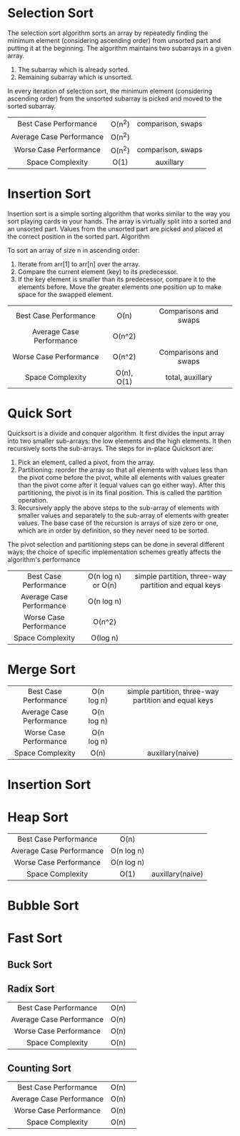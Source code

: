 # Selection Sort

The selection sort algorithm sorts an array by repeatedly finding the minimum element (considering ascending order) from unsorted part and putting it at the beginning. The algorithm maintains two subarrays in a given array.

1. The subarray which is already sorted.
2. Remaining subarray which is unsorted.

In every iteration of selection sort, the minimum element (considering ascending order) from the unsorted subarray is picked and moved to the sorted subarray.

|                          |                  |                   |
| :----------------------: | :--------------: | :---------------: |
|  Best Case Performance   | O(n<sup>2</sup>) | comparison, swaps |
| Average Case Performance | O(n<sup>2</sup>) |                   |
|  Worse Case Performance  | O(n<sup>2</sup>) | comparison, swaps |
|     Space Complexity     |       O(1)       |     auxillary     |

# Insertion Sort

Insertion sort is a simple sorting algorithm that works similar to the way you sort playing cards in your hands. The array is virtually split into a sorted and an unsorted part. Values from the unsorted part are picked and placed at the correct position in the sorted part.
Algorithm

To sort an array of size n in ascending order:

1. Iterate from arr[1] to arr[n] over the array.
2. Compare the current element (key) to its predecessor.
3. If the key element is smaller than its predecessor, compare it to the elements before. Move the greater elements one position up to make space for the swapped element.

|                          |            |                       |
| :----------------------: | :--------: | :-------------------: |
|  Best Case Performance   |    O(n)    | Comparisons and swaps |
| Average Case Performance |   O(n^2)   |                       |
|  Worse Case Performance  |   O(n^2)   | Comparisons and swaps |
|     Space Complexity     | O(n), O(1) |   total, auxillary    |

# Quick Sort

Quicksort is a divide and conquer algorithm. It first divides the input array into two smaller sub-arrays: the low elements and the high elements. It then recursively sorts the sub-arrays. The steps for in-place Quicksort are:

1. Pick an element, called a pivot, from the array.
2. Partitioning: reorder the array so that all elements with values less than the pivot come before the pivot, while all elements with values greater than the pivot come after it (equal values can go either way). After this partitioning, the pivot is in its final position. This is called the partition operation.
3. Recursively apply the above steps to the sub-array of elements with smaller values and separately to the sub-array of elements with greater values.
   The base case of the recursion is arrays of size zero or one, which are in order by definition, so they never need to be sorted.

The pivot selection and partitioning steps can be done in several different ways; the choice of specific implementation schemes greatly affects the algorithm's performance

|                          |                    |                                                      |
| :----------------------: | :----------------: | :--------------------------------------------------: |
|  Best Case Performance   | O(n log n) or O(n) | simple partition, three-way partition and equal keys |
| Average Case Performance |     O(n log n)     |                                                      |
|  Worse Case Performance  |       O(n^2)       |                                                      |
|     Space Complexity     |      O(log n)      |                                                      |

# Merge Sort

|                          |            |                                                      |
| :----------------------: | :--------: | :--------------------------------------------------: |
|  Best Case Performance   | O(n log n) | simple partition, three-way partition and equal keys |
| Average Case Performance | O(n log n) |                                                      |
|  Worse Case Performance  | O(n log n) |                                                      |
|     Space Complexity     |    O(n)    |                   auxillary(naive)                   |

# Insertion Sort

# Heap Sort

|                          |            |                  |
| :----------------------: | :--------: | :--------------: |
|  Best Case Performance   |    O(n)    |                  |
| Average Case Performance | O(n log n) |                  |
|  Worse Case Performance  | O(n log n) |                  |
|     Space Complexity     |    O(1)    | auxillary(naive) |

# Bubble Sort

# Fast Sort

## Buck Sort

## Radix Sort

|                          |      |     |
| :----------------------: | :--: | :-: |
|  Best Case Performance   | O(n) |     |
| Average Case Performance | O(n) |     |
|  Worse Case Performance  | O(n) |     |
|     Space Complexity     | O(n) |     |

## Counting Sort

|                          |      |     |
| :----------------------: | :--: | :-: |
|  Best Case Performance   | O(n) |     |
| Average Case Performance | O(n) |     |
|  Worse Case Performance  | O(n) |     |
|     Space Complexity     | O(n) |     |
